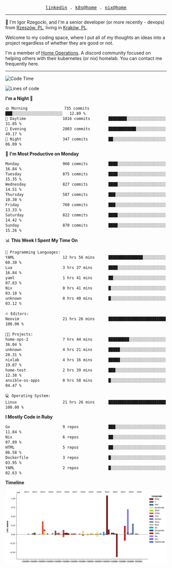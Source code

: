 <p align="center">
  <samp>
    <a href="https://www.linkedin.com/in/ajgon">linkedin</a> .
    <a href="https://github.com/deedee-ops/k8s-gitops">k8s@home</a> .
    <a href="https://github.com/deedee-ops/nixlab">nix@home</a>
  </samp>
</p>

----------------------------------------------------------------

:wave: I'm Igor Rzegocki, and I'm a senior developer (or more recently - devops) from [Rzeszów, PL](https://en.wikipedia.org/wiki/Rzesz%C3%B3w), living in [Kraków, PL](https://en.wikipedia.org/wiki/Krak%C3%B3w).

Welcome to my coding space, where I put all of my thoughts an ideas into a project regardless of whether they are good or not.

I'm a member of [Home Operations](https://discord.gg/home-operations). A discord community focused on helping others with their kubernetes (or nix) homelab. You can contact me frequently here.

----------------------------------------------------------------

<!--START_SECTION:waka-->
![Code Time](http://img.shields.io/badge/Code%20Time-522%20hrs%202%20mins-blue)

![Lines of code](https://img.shields.io/badge/From%20Hello%20World%20I%27ve%20Written-4.1%20million%20lines%20of%20code-blue)

**I'm a Night 🦉** 

```text
🌞 Morning                735 commits         ███░░░░░░░░░░░░░░░░░░░░░░   12.89 % 
🌆 Daytime                1816 commits        ████████░░░░░░░░░░░░░░░░░   31.85 % 
🌃 Evening                2803 commits        ████████████░░░░░░░░░░░░░   49.17 % 
🌙 Night                  347 commits         ██░░░░░░░░░░░░░░░░░░░░░░░   06.09 % 
```
📅 **I'm Most Productive on Monday** 

```text
Monday                   960 commits         ████░░░░░░░░░░░░░░░░░░░░░   16.84 % 
Tuesday                  875 commits         ████░░░░░░░░░░░░░░░░░░░░░   15.35 % 
Wednesday                827 commits         ████░░░░░░░░░░░░░░░░░░░░░   14.51 % 
Thursday                 587 commits         ███░░░░░░░░░░░░░░░░░░░░░░   10.30 % 
Friday                   760 commits         ███░░░░░░░░░░░░░░░░░░░░░░   13.33 % 
Saturday                 822 commits         ████░░░░░░░░░░░░░░░░░░░░░   14.42 % 
Sunday                   870 commits         ████░░░░░░░░░░░░░░░░░░░░░   15.26 % 
```


📊 **This Week I Spent My Time On** 

```text
💬 Programming Languages: 
YAML                     12 hrs 56 mins      ███████████████░░░░░░░░░░   60.30 % 
Lua                      3 hrs 37 mins       ████░░░░░░░░░░░░░░░░░░░░░   16.84 % 
yaml                     1 hrs 41 mins       ██░░░░░░░░░░░░░░░░░░░░░░░   07.83 % 
Nix                      0 hrs 41 mins       █░░░░░░░░░░░░░░░░░░░░░░░░   03.18 % 
unknown                  0 hrs 40 mins       █░░░░░░░░░░░░░░░░░░░░░░░░   03.12 % 

🔥 Editors: 
Neovim                   21 hrs 26 mins      █████████████████████████   100.00 % 

🐱‍💻 Projects: 
home-ops-2               7 hrs 44 mins       █████████░░░░░░░░░░░░░░░░   36.04 % 
unknown                  4 hrs 21 mins       █████░░░░░░░░░░░░░░░░░░░░   20.31 % 
nixlab                   4 hrs 16 mins       █████░░░░░░░░░░░░░░░░░░░░   19.87 % 
home-test                2 hrs 39 mins       ███░░░░░░░░░░░░░░░░░░░░░░   12.38 % 
ansible-os-apps          0 hrs 58 mins       █░░░░░░░░░░░░░░░░░░░░░░░░   04.47 % 

💻 Operating System: 
Linux                    21 hrs 26 mins      █████████████████████████   100.00 % 
```

**I Mostly Code in Ruby** 

```text
Go                       9 repos             ███░░░░░░░░░░░░░░░░░░░░░░   11.84 % 
Nix                      6 repos             ██░░░░░░░░░░░░░░░░░░░░░░░   07.89 % 
HTML                     5 repos             ██░░░░░░░░░░░░░░░░░░░░░░░   06.58 % 
Dockerfile               3 repos             █░░░░░░░░░░░░░░░░░░░░░░░░   03.95 % 
YAML                     2 repos             █░░░░░░░░░░░░░░░░░░░░░░░░   02.63 % 
```



**Timeline**

![Lines of Code chart](https://raw.githubusercontent.com/ajgon/ajgon/master/assets/bar_graph.png)


<!--END_SECTION:waka-->
